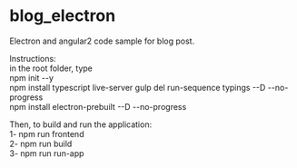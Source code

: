 ﻿# blog_electron
Electron and angular2 code sample for blog post.<br>

Instructions:<br>
in the root folder, type<br>
npm init --y<br>
npm install typescript live-server gulp del run-sequence typings --D --no-progress<br>
npm install electron-prebuilt --D --no-progress<br>

Then, to build and run the application:<br>
1- npm run frontend<br>
2- npm run build<br>
3- npm run run-app<br>
